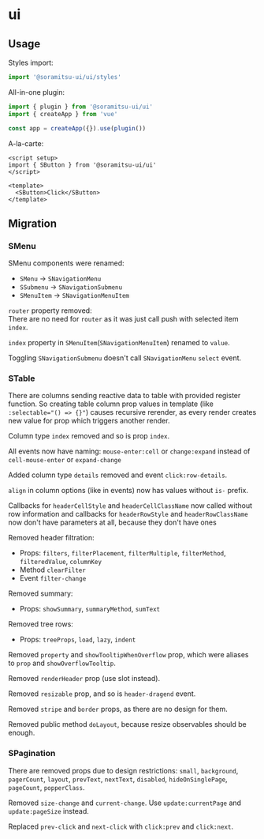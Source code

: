 # ui

## Usage

Styles import:

```ts
import '@soramitsu-ui/ui/styles'
```

All-in-one plugin:

```ts
import { plugin } from '@soramitsu-ui/ui'
import { createApp } from 'vue'

const app = createApp({}).use(plugin())
```

A-la-carte:

```vue
<script setup>
import { SButton } from '@soramitsu-ui/ui'
</script>

<template>
  <SButton>Click</SButton>
</template>
```

## Migration

### SMenu

SMenu components were renamed:

- `SMenu` -> `SNavigationMenu`
- `SSubmenu` -> `SNavigationSubmenu`
- `SMenuItem` -> `SNavigationMenuItem`

`router` property removed:\
There are no need for `router` as it was just call push with selected item `index`.

`index` property in `SMenuItem`(`SNavigationMenuItem`) renamed to `value`.

Toggling `SNavigationSubmenu` doesn't call `SNavigationMenu` `select` event.

### STable

There are columns sending reactive data to table with provided register function.
So creating table column prop values in template (like `:selectable="() => {}"`) causes recursive rerender,
as every render creates new value for prop which triggers another render.

Column type `index` removed and so is prop `index`.

All events now have naming: `mouse-enter:cell` or `change:expand` instead of `cell-mouse-enter` or `expand-change`

Added column type `details` removed and event `click:row-details`.

`align` in column options (like in events) now has values without `is-` prefix.

Callbacks for `headerCellStyle` and `headerCellClassName` now called without row information
and callbacks for `headerRowStyle` and `headerRowClassName` now don't have parameters at all,
because they don't have ones

Removed header filtration:

- Props: `filters`, `filterPlacement`, `filterMultiple`, `filterMethod`, `filteredValue`, `columnKey`
- Method `clearFilter`
- Event `filter-change`

Removed summary:

- Props: `showSummary`, `summaryMethod`, `sumText`

Removed tree rows:

- Props: `treeProps`, `load`, `lazy`, `indent`

Removed `property` and `showTooltipWhenOverflow` prop, which were aliases to `prop` and `showOverflowTooltip`.

Removed `renderHeader` prop (use slot instead).

Removed `resizable` prop, and so is `header-dragend` event.

Removed `stripe` and `border` props, as there are no design for them.

Removed public method `doLayout`, because resize observables should be enough.

### SPagination

There are removed props due to design restrictions: `small`, `background`, `pagerCount`, `layout`, `prevText`,
`nextText`, `disabled`, `hideOnSinglePage`, `pageCount`, `popperClass`.

Removed `size-change` and `current-change`. Use `update:currentPage` and `update:pageSize` instead.

Replaced `prev-click` and `next-click` with `click:prev` and `click:next`.
